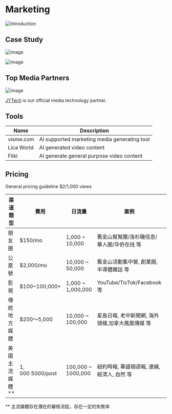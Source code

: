# Marketing

![Introduction](https://github.com/dotku/marketing/assets/1519232/a2a3a452-145f-4628-8dde-b739f50575c1)

## Case Study

![image](https://github.com/dotku/marketing/assets/1519232/c0021fb4-4b3e-4c9b-82a0-e7be6c45c427)

![image](https://github.com/dotku/marketing/assets/1519232/e39c65e5-69dc-4276-9860-ae1d9af32e73)

## Top Media Partners

![image](https://github.com/dotku/marketing/assets/1519232/ce5d83ac-0755-4a66-90fd-b721fc46dcfc)

[JYTech](https://jytech.us) is our official media technology partner.

## Tools

| Name | Description |
| --- | --- |
| visme.com | AI supported marketing media generating tool | 
| Lica World | AI generated video content |
| Fliki | AI generate general purpose video content |

## Pricing

General pricing guideline $2/1,000 views

| 渠道類型 | 費用 | 日流量 | 案例 | 购买 |
| --- | --- | --- | --- | --- | 
| 朋友圈 | $150/mo | 1,000 ~ 10,000 | 舊金山幫幫團/洛杉磯信息/華人圈/华侨在线 等 | [Buy](https://buy.stripe.com/00gcMY8Uv35V3As3cn) |
| 公眾號 | $2,000/mo | 10,000 ~ 50,000 | 舊金山活動集中營, 創業圈, 半導體雜誌 等 | |
| 影視 | $100~100,000+ | 1,000 ~ 1,000,000 | YouTube/TicTok/Facebook 等 | |
| 傳統地方媒體 | $200～5,000 | 10,000 ~ 100,000 | 星島日報, 老中新聞網, 海外頭條,加拿大鳳凰傳媒 等 | | 
| 美國主流媒體 ** | $1,000~$5000/post | 100,000 ~ 1000,000 | 紐約時報, 華盛頓週報, 連線, 經濟人, 自然 等 | |

** 主流媒體存在潛在的審核流程，存在一定的失敗率

